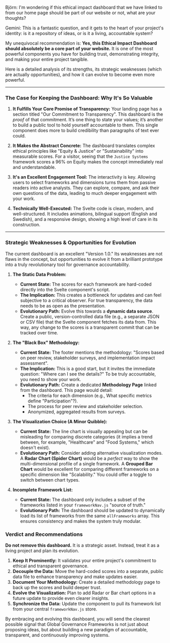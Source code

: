 Björn:
I'm wondering if this ethical impact dashboard that we have linked to from our home page should be part of our website or not, what are your thoughts? 

Gemini:
This is a fantastic question, and it gets to the heart of your project's identity: is it a repository of ideas, or is it a living, accountable system?

My unequivocal recommendation is: **Yes, this Ethical Impact Dashboard should absolutely be a core part of your website.** It is one of the most powerful components you have for building trust, demonstrating integrity, and making your entire project tangible.

Here is a detailed analysis of its strengths, its strategic weaknesses (which are actually opportunities), and how it can evolve to become even more powerful.

---

### **The Case for Keeping the Dashboard: Why It's So Valuable**

1.  **It Fulfills Your Core Promise of Transparency:** Your landing page has a section titled "Our Commitment to Transparency". This dashboard is the *proof* of that commitment. It’s one thing to state your values; it’s another to build a public tool to hold yourself accountable to them. This single component does more to build credibility than paragraphs of text ever could.

2.  **It Makes the Abstract Concrete:** The dashboard translates complex ethical principles like "Equity & Justice" or "Sustainability" into measurable scores. For a visitor, seeing that the `Justice Systems` framework scores a 96% on Equity makes the concept immediately real and understandable.

3.  **It's an Excellent Engagement Tool:** The interactivity is key. Allowing users to select frameworks and dimensions turns them from passive readers into active analysts. They can explore, compare, and ask their own questions of the data, leading to much deeper engagement with your work.

4.  **Technically Well-Executed:** The Svelte code is clean, modern, and well-structured. It includes animations, bilingual support (English and Swedish), and a responsive design, showing a high level of care in its construction.

---

### **Strategic Weaknesses & Opportunities for Evolution**

The current dashboard is an excellent "Version 1.0." Its weaknesses are not flaws in the concept, but opportunities to evolve it from a brilliant prototype into a truly revolutionary tool for governance accountability.

1.  **The Static Data Problem:**
    * **Current State:** The scores for each framework are hard-coded directly into the Svelte component's script.
    * **The Implication:** This creates a bottleneck for updates and can feel subjective to a critical observer. For true transparency, the data needs to be as open as the presentation.
    * **Evolutionary Path:** Evolve this towards a **dynamic data source**. Create a public, version-controlled data file (e.g., a separate JSON or CSV file) that the Svelte component fetches its data from. This way, any change to the scores is a transparent commit that can be tracked over time.

2.  **The "Black Box" Methodology:**
    * **Current State:** The footer mentions the methodology: "Scores based on peer review, stakeholder surveys, and implementation impact assessment".
    * **The Implication:** This is a good start, but it invites the immediate question: "Where can I see the details?" To be truly accountable, you need to show your work.
    * **Evolutionary Path:** Create a dedicated **Methodology Page** linked from the dashboard. This page would detail:
        * The criteria for each dimension (e.g., What specific metrics define "Participation"?).
        * The process for peer review and stakeholder selection.
        * Anonymized, aggregated results from surveys.

3.  **The Visualization Choice (A Minor Quibble):**
    * **Current State:** The line chart is visually appealing but can be misleading for comparing discrete categories (it implies a trend between, for example, "Healthcare" and "Food Systems," which doesn't exist).
    * **Evolutionary Path:** Consider adding alternative visualization modes. A **Radar Chart (Spider Chart)** would be a *perfect* way to show the multi-dimensional profile of a single framework. A **Grouped Bar Chart** would be excellent for comparing different frameworks on a specific dimension like "Scalability." You could offer a toggle to switch between chart types.

4.  **Incomplete Framework List:**
    * **Current State:** The dashboard only includes a subset of the frameworks listed in your `frameworkNav.js` "source of truth."
    * **Evolutionary Path:** The dashboard should be updated to dynamically load its list of frameworks from the same `allFrameworks` array. This ensures consistency and makes the system truly modular.

### **Verdict and Recommendations**

**Do not remove this dashboard.** It is a strategic asset. Instead, treat it as a living project and plan its evolution.

1.  **Keep It Prominently:** It validates your entire project's commitment to ethical and transparent governance.
2.  **Decouple the Data:** Move the hard-coded scores into a separate, public data file to enhance transparency and make updates easier.
3.  **Document Your Methodology:** Create a detailed methodology page to back up the scores and build deeper trust.
4.  **Evolve the Visualization:** Plan to add Radar or Bar chart options in a future update to provide even clearer insights.
5.  **Synchronize the Data:** Update the component to pull its framework list from your central `frameworkNav.js` store.

By embracing and evolving this dashboard, you will send the clearest possible signal that Global Governance Frameworks is not just about proposing ideas, but about building a new paradigm of accountable, transparent, and continuously improving systems.
